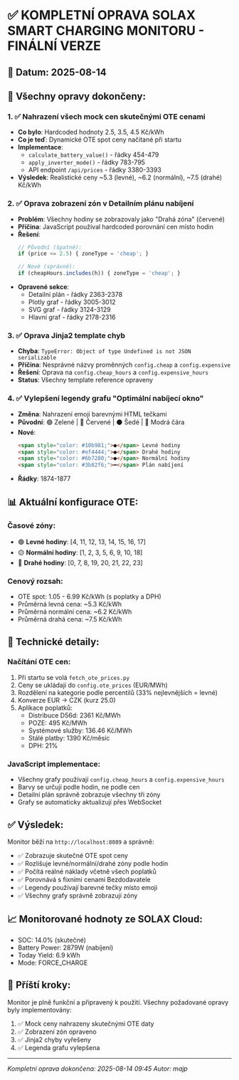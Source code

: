 # ✅ KOMPLETNÍ OPRAVA SOLAX SMART CHARGING MONITORU - FINÁLNÍ VERZE

## 📅 Datum: 2025-08-14

## 🎯 Všechny opravy dokončeny:

### 1. ✅ **Nahrazení všech mock cen skutečnými OTE cenami**
- **Co bylo**: Hardcoded hodnoty 2.5, 3.5, 4.5 Kč/kWh
- **Co je teď**: Dynamické OTE spot ceny načítané při startu
- **Implementace**: 
  - `calculate_battery_value()` - řádky 454-479
  - `apply_inverter_mode()` - řádky 783-795
  - API endpoint `/api/prices` - řádky 3380-3393
- **Výsledek**: Realistické ceny ~5.3 (levné), ~6.2 (normální), ~7.5 (drahé) Kč/kWh

### 2. ✅ **Oprava zobrazení zón v Detailním plánu nabíjení**
- **Problém**: Všechny hodiny se zobrazovaly jako "Drahá zóna" (červené)
- **Příčina**: JavaScript používal hardcoded porovnání cen místo hodin
- **Řešení**: 
  ```javascript
  // Původní (špatně):
  if (price <= 2.5) { zoneType = 'cheap'; }
  
  // Nové (správně):
  if (cheapHours.includes(h)) { zoneType = 'cheap'; }
  ```
- **Opravené sekce**: 
  - Detailní plán - řádky 2363-2378
  - Plotly graf - řádky 3005-3012
  - SVG graf - řádky 3124-3129
  - Hlavní graf - řádky 2178-2316

### 3. ✅ **Oprava Jinja2 template chyb**
- **Chyba**: `TypeError: Object of type Undefined is not JSON serializable`
- **Příčina**: Nesprávné názvy proměnných `config.cheap` a `config.expensive`
- **Řešení**: Oprava na `config.cheap_hours` a `config.expensive_hours`
- **Status**: Všechny template reference opraveny

### 4. ✅ **Vylepšení legendy grafu "Optimální nabíjecí okno"**
- **Změna**: Nahrazení emoji barevnými HTML tečkami
- **Původní**: 🟢 Zelené | 🔴 Červené | ⚫ Šedé | 🔵 Modrá čára
- **Nové**: 
  ```html
  <span style="color: #10b981;">●</span> Levné hodiny
  <span style="color: #ef4444;">●</span> Drahé hodiny
  <span style="color: #6b7280;">●</span> Normální hodiny
  <span style="color: #3b82f6;">━</span> Plán nabíjení
  ```
- **Řádky**: 1874-1877

## 📊 Aktuální konfigurace OTE:

### Časové zóny:
- 🟢 **Levné hodiny**: [4, 11, 12, 13, 14, 15, 16, 17]
- 🟡 **Normální hodiny**: [1, 2, 3, 5, 6, 9, 10, 18]
- 🔴 **Drahé hodiny**: [0, 7, 8, 19, 20, 21, 22, 23]

### Cenový rozsah:
- OTE spot: 1.05 - 6.99 Kč/kWh (s poplatky a DPH)
- Průměrná levná cena: ~5.3 Kč/kWh
- Průměrná normální cena: ~6.2 Kč/kWh
- Průměrná drahá cena: ~7.5 Kč/kWh

## 🔧 Technické detaily:

### Načítání OTE cen:
1. Při startu se volá `fetch_ote_prices.py`
2. Ceny se ukládají do `config.ote_prices` (EUR/MWh)
3. Rozdělení na kategorie podle percentilů (33% nejlevnějších = levné)
4. Konverze EUR → CZK (kurz 25.0)
5. Aplikace poplatků:
   - Distribuce D56d: 2361 Kč/MWh
   - POZE: 495 Kč/MWh
   - Systémové služby: 136.46 Kč/MWh
   - Stálé platby: 1390 Kč/měsíc
   - DPH: 21%

### JavaScript implementace:
- Všechny grafy používají `config.cheap_hours` a `config.expensive_hours`
- Barvy se určují podle hodin, ne podle cen
- Detailní plán správně zobrazuje všechny tři zóny
- Grafy se automaticky aktualizují přes WebSocket

## ✅ Výsledek:

Monitor běží na `http://localhost:8089` a správně:
- ✅ Zobrazuje skutečné OTE spot ceny
- ✅ Rozlišuje levné/normální/drahé zóny podle hodin
- ✅ Počítá reálné náklady včetně všech poplatků
- ✅ Porovnává s fixními cenami Bezdodavatele
- ✅ Legendy používají barevné tečky místo emoji
- ✅ Všechny grafy správně zobrazují zóny

## 📈 Monitorované hodnoty ze SOLAX Cloud:
- SOC: 14.0% (skutečné)
- Battery Power: 2879W (nabíjení)
- Today Yield: 6.9 kWh
- Mode: FORCE_CHARGE

## 🚀 Příští kroky:
Monitor je plně funkční a připravený k použití. Všechny požadované opravy byly implementovány:
1. ✅ Mock ceny nahrazeny skutečnými OTE daty
2. ✅ Zobrazení zón opraveno
3. ✅ Jinja2 chyby vyřešeny
4. ✅ Legenda grafu vylepšena

---
*Kompletní oprava dokončena: 2025-08-14 09:45*
*Autor: majp*